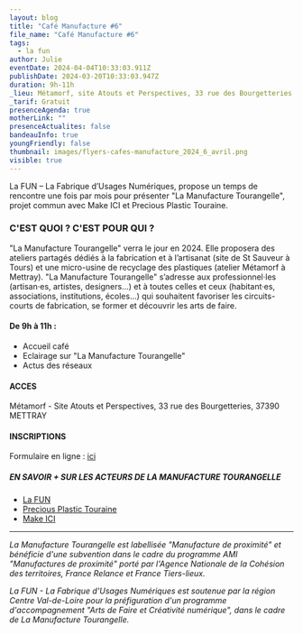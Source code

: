 ```yaml
---
layout: blog
title: "Café Manufacture #6"
file_name: "Café Manufacture #6"
tags:
  - la fun
author: Julie
eventDate: 2024-04-04T10:33:03.911Z
publishDate: 2024-03-20T10:33:03.947Z
duration: 9h-11h
_lieu: Métamorf, site Atouts et Perspectives, 33 rue des Bourgetteries, 37390 METTRAY
_tarif: Gratuit
presenceAgenda: true
motherLink: ""
presenceActualites: false
bandeauInfo: true
youngFriendly: false
thumbnail: images/flyers-cafes-manufacture_2024_6_avril.png
visible: true
---
```

La FUN – La Fabrique d’Usages Numériques, propose un temps de rencontre une fois par mois pour présenter "La Manufacture Tourangelle", projet commun avec Make ICI et Precious Plastic Touraine.

### C'EST QUOI ? C'EST POUR QUI ?
"La Manufacture Tourangelle" verra le jour en 2024. Elle proposera des ateliers partagés dédiés à la fabrication et à l’artisanat (site de St Sauveur à Tours) et une micro-usine de recyclage des plastiques (atelier Métamorf à Mettray). "La Manufacture Tourangelle" s’adresse aux professionnel·les (artisan·es, artistes, designers...) et à toutes celles et ceux (habitant·es, associations, institutions, écoles...) qui souhaitent favoriser les circuits-courts de fabrication, se former et découvrir les arts de faire.

#### De 9h à 11h :
* Accueil café
* Eclairage sur "La Manufacture Tourangelle"
* Actus des réseaux

#### ACCES
Métamorf - Site Atouts et Perspectives, 33 rue des Bourgetteries, 37390 METTRAY


#### INSCRIPTIONS
Formulaire en ligne : [ici](https://framaforms.org/cafe-manufacture-04-avril-2024-1709830520)

##### EN SAVOIR + SUR LES ACTEURS DE LA MANUFACTURE TOURANGELLE
* [La FUN](https://site.lafun.fr/)
* [Precious Plastic Touraine](https://preciousplastictouraine.fr/)
* [Make ICI](https://makeici.org/)


__________

*La Manufacture Tourangelle est labellisée "Manufacture de proximité" et bénéficie d'une subvention dans le cadre du programme AMI "Manufactures de proximité" porté par l'Agence Nationale de la Cohésion des territoires, France Relance et France Tiers-lieux.*

*La FUN - La Fabrique d'Usages Numériques est soutenue par la région Centre Val-de-Loire pour la préfiguration d'un programme d'accompagnement "Arts de Faire et Créativité numérique", dans le cadre de La Manufacture Tourangelle.*